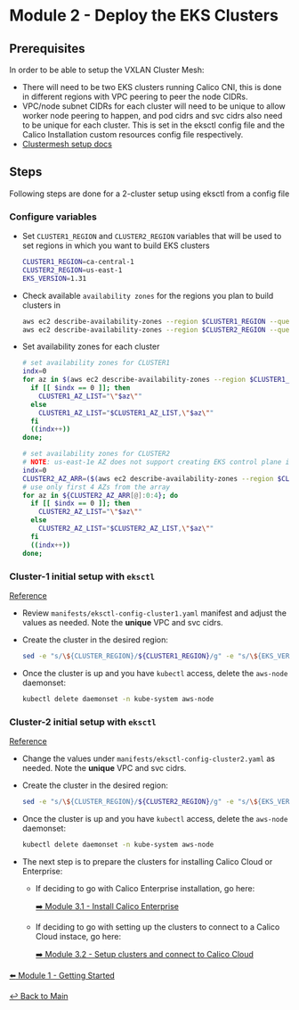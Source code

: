 # Module 2 - Deploy the EKS Clusters

## Prerequisites

In order to be able to setup the VXLAN Cluster Mesh:

- There will need to be two EKS clusters running Calico CNI, this is done in different regions with VPC peering to peer the node CIDRs.
- VPC/node subnet CIDRs for each cluster will need to be unique to allow worker node peering to happen, and pod cidrs and svc cidrs also need to be unique for each cluster. This is set in the eksctl config file and the Calico Installation custom resources config file respectively.
- [Clustermesh setup docs](https://docs.tigera.io/calico-cloud/multicluster/kubeconfig)

## Steps

Following steps are done for a 2-cluster setup using eksctl from a config file

### Configure variables

- Set `CLUSTER1_REGION` and `CLUSTER2_REGION` variables that will be used to set regions in which you want to build EKS clusters

  ```bash
  CLUSTER1_REGION=ca-central-1
  CLUSTER2_REGION=us-east-1
  EKS_VERSION=1.31
  ```

- Check available `availability zones` for the regions you plan to build clusters in

  ```bash
  aws ec2 describe-availability-zones --region $CLUSTER1_REGION --query '*[].ZoneName' --output table
  aws ec2 describe-availability-zones --region $CLUSTER2_REGION --query '*[].ZoneName' --output table
  ```

- Set availability zones for each cluster

  ```bash
  # set availability zones for CLUSTER1
  indx=0
  for az in $(aws ec2 describe-availability-zones --region $CLUSTER1_REGION --query '*[].ZoneName' --output text); do
    if [[ $indx == 0 ]]; then 
      CLUSTER1_AZ_LIST="\"$az\""
    else
      CLUSTER1_AZ_LIST="$CLUSTER1_AZ_LIST,\"$az\""
    fi 
    ((indx++))
  done;

  # set availability zones for CLUSTER2
  # NOTE: us-east-1e AZ does not support creating EKS control plane in it. It is better to avoid setting that AZ in EKS cluster configuration when creating the cluster.
  indx=0
  CLUSTER2_AZ_ARR=($(aws ec2 describe-availability-zones --region $CLUSTER2_REGION --query '*[].ZoneName' --output text))
  # use only first 4 AZs from the array
  for az in ${CLUSTER2_AZ_ARR[@]:0:4}; do
    if [[ $indx == 0 ]]; then 
      CLUSTER2_AZ_LIST="\"$az\""
    else
      CLUSTER2_AZ_LIST="$CLUSTER2_AZ_LIST,\"$az\""
    fi 
    ((indx++))
  done;
  ```

### Cluster-1 initial setup with ```eksctl```

[Reference](https://docs.tigera.io/calico-enterprise/next/getting-started/install-on-clusters/eks#install-eks-with-calico-networking)

- Review ```manifests/eksctl-config-cluster1.yaml``` manifest and adjust the values as needed. Note the **unique** VPC and svc cidrs.

- Create the cluster in the desired region:

  ```bash
  sed -e "s/\${CLUSTER_REGION}/${CLUSTER1_REGION}/g" -e "s/\${EKS_VERSION}/${EKS_VERSION}/g" -e "s/\${CLUSTER_AZS}/${CLUSTER1_AZ_LIST}/g" manifests/eksctl-config-cluster1.yaml | eksctl create cluster -f-
  ```

- Once the cluster is up and you have ```kubectl``` access, delete the ```aws-node``` daemonset:
  
  ```bash
  kubectl delete daemonset -n kube-system aws-node
  ```

### Cluster-2 initial setup with ```eksctl```

[Reference](https://docs.tigera.io/calico-enterprise/next/getting-started/install-on-clusters/eks#install-eks-with-calico-networking)

- Change the values under ```manifests/eksctl-config-cluster2.yaml``` as needed. Note the **unique** VPC and svc cidrs.

- Create the cluster in the desired region:

  ```bash
  sed -e "s/\${CLUSTER_REGION}/${CLUSTER2_REGION}/g" -e "s/\${EKS_VERSION}/${EKS_VERSION}/g" -e "s/\${CLUSTER_AZS}/${CLUSTER2_AZ_LIST}/g" manifests/eksctl-config-cluster2.yaml | eksctl create cluster -f-
  ```
  
- Once the cluster is up and you have ```kubectl``` access, delete the ```aws-node``` daemonset:
  
  ```bash
  kubectl delete daemonset -n kube-system aws-node
  ```
  
- The next step is to prepare the clusters for installing Calico Cloud or Enterprise:

  - If deciding to go with Calico Enterprise installation, go here:

    [:arrow_right: Module 3.1 - Install Calico Enterprise](module-3.1-install-calient-mgmt.md)

  - If deciding to go with setting up the clusters to connect to a Calico Cloud instace, go here:

    [:arrow_right: Module 3.2 - Setup clusters and connect to Calico Cloud](module-3.2-cc-setup.md)

[:arrow_left: Module 1 - Getting Started](module-1-getting-started.md)  

[:leftwards_arrow_with_hook: Back to Main](../README.md)
